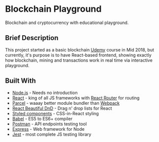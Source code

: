 # Blockchain Playground

Blockchain and cryptocurrency with educational playground.

## Brief Description

This project started as a basic blockchain [Udemy](https://www.udemy.com/build-blockchain/) course in Mid 2018, but currently, it's purpose is to have React-based frontend, showing exactly how blockchain, mining and transactions work in real time via interactive playground.

## Built With

* [Node.js](https://nodejs.org/en/) - Needs no introduction
* [React](https://reactjs.org/) - king of all JS frameworks with [React Router](https://reacttraining.com/react-router/) for routing
* [Parcel](https://parceljs.org/) - waaay better module bundler than [Webpack](https://webpack.js.org/)
* [React Beautiful DnD](https://react-beautiful-dnd.netlify.com) - Drag n' drop lists for React
* [Styled components](https://www.styled-components.com/) - CSS-in-React styling
* [Babel](https://babeljs.io/) - ES5 to ES6+ compiler
* [Postman](https://www.getpostman.com/) - API endpoints testing tool
* [Express](https://expressjs.com/) - Web framework for Node
* [Jest](https://jestjs.io/) - most complete JS testing library

